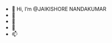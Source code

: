 - 👋 Hi, I’m @JAIKISHORE NANDAKUMAR
- 👀 
- 🌱 
- 💞️ 
- 📫 

<!---
jaikishore45/jaikishore45 is a ✨ special ✨ repository because its `README.md` (this file) appears on your GitHub profile.
You can click the Preview link to take a look at your changes.
--->
